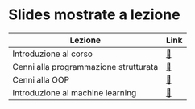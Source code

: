 # Slides mostrate a lezione

| Lezione                               | Link                                         |
| ------------------------------------- | -------------------------------------------- |
| Introduzione al corso                 | [:link:](./assets/slides/01_intro.pdf)       |
| Cenni alla programmazione strutturata | [:link:](./assets/slides/02_strutturata.pdf) |
| Cenni alla OOP                        | [:link:](./assets/slides/03_oop.pdf)         |
| Introduzione al machine learning      | [:link:](./assets/slides/04_intro_ml.pdf)    |
